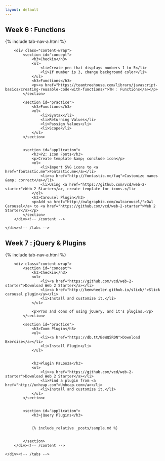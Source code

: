 ```yaml
---
layout: default
---
```



<!-- Week 6 -->
<section>
	<div class="tabs tabs-style-linetriangle">
		<nav>
			<h2>Week 6 : Functions </h2>
			{% include tab-nav-a.html %}
		</nav>
		
		<div class="content-wrap">
			<section id="concept">
				<h3>Checkin</h3>
				<ul>
					<li>Create pen that displays numbers 1 to 5</li>
					<li>If number is 3, change background color</li>
				</ul>
				<h3>Functions</h3>
				<p><a href="https://teamtreehouse.com/library/javascript-basics/creating-reusable-code-with-functions/">TH : Functions</a></p>
			</section>

			<section id="practice">
				<h3>Functions</h3>
				<ul>
					<li>Syntax</li>
					<li>Returning Values</li>
					<li>Passign Values</li>
					<li>Scope</li>
				</ul>
			</section>
			

			<section id="application">
				<h3>P2: Icon Fonts</h3>
				<p>Create template &amp; conclude icon</p>
				<ol>
					<li>Import SVG icons to <a href="fontastic.me">Fontastic.me</a></li>
					<li><a href="http://fontastic.me/faq">Customize names &amp; correct</a></li>
					<li>Using <a href="https://github.com/vcd/web-2-starter">Web 2 Starter</a>, create template for icons.</li>
				</ol>
				<h3>Carousel Plugin</h3>
				<p>Add <a href="http://owlgraphic.com/owlcarousel/">Owl Carousel</a> to <a href="https://github.com/vcd/web-2-starter">Web 2 Starter</a></p>
			</section>
		</div><!-- /content -->

	</div><!-- /tabs -->
</section>

<!-- Week 7 -->
<section>
	<div class="tabs tabs-style-linetriangle">
		<nav>
			<h2>Week 7 : jQuery &amp; Plugins</h2>
			{% include tab-nav-a.html %}
		</nav>
		
		<div class="content-wrap">
			<section id="concept">
				<h3>Checkin</h3>
				<ul>
					<li><a href="https://github.com/vcd/web-2-starter">Download Web 2 Starter</a></li>
					<li><a href="http://kenwheeler.github.io/slick/">Slick carousel plugin</a></li>
					<li>Install and customize it.</li>
				</ul>

				<p>Pros and cons of using jQuery, and it's plugins.</p>
			</section>

			<section id="practice">
				<h3>Zoom Plugin</h3>
				<ul>
					<li><a href="https://db.tt/BeWQ5R0N">Download Exercise</a></li>
					<li>Install Plugin</li>
				</ul>


				<h3>Plugin PaLooza</h3>
				<ul>
					<li><a href="https://github.com/vcd/web-2-starter">Download Web 2 Starter</a></li>
					<li>Find a plugin from <a href="http://unheap.com">Unheap.com</a></li>
					<li>Install and customize it.</li>
				</ul>
			</section>
			

			<section id="application">
				<h3>jQuery Plugins</h3>
				
				
				{% include_relative _posts/sample.md %}
				
				
			</section>
		</div><!-- /content -->

	</div><!-- /tabs -->
</section>

